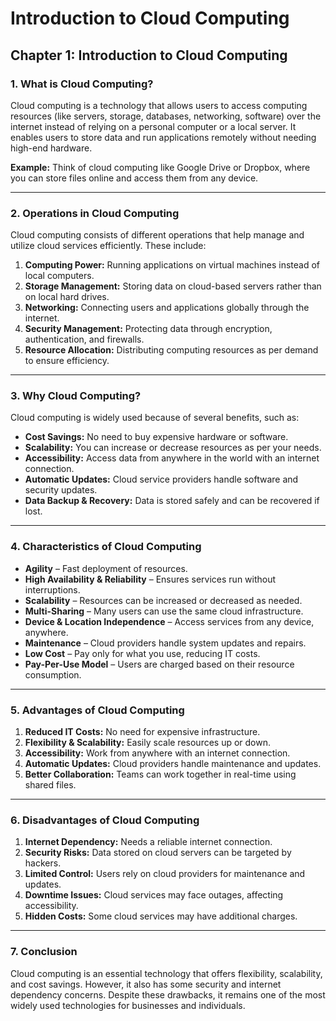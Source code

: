 # Introduction to Cloud Computing

## Chapter 1: Introduction to Cloud Computing

### 1. What is Cloud Computing?
Cloud computing is a technology that allows users to access computing resources (like servers, storage, databases, networking, software) over the internet instead of relying on a personal computer or a local server. It enables users to store data and run applications remotely without needing high-end hardware.

**Example:**
Think of cloud computing like Google Drive or Dropbox, where you can store files online and access them from any device.

---

### 2. Operations in Cloud Computing
Cloud computing consists of different operations that help manage and utilize cloud services efficiently. These include:

1. **Computing Power:** Running applications on virtual machines instead of local computers.
2. **Storage Management:** Storing data on cloud-based servers rather than on local hard drives.
3. **Networking:** Connecting users and applications globally through the internet.
4. **Security Management:** Protecting data through encryption, authentication, and firewalls.
5. **Resource Allocation:** Distributing computing resources as per demand to ensure efficiency.

---

### 3. Why Cloud Computing?
Cloud computing is widely used because of several benefits, such as:

- **Cost Savings:** No need to buy expensive hardware or software.
- **Scalability:** You can increase or decrease resources as per your needs.
- **Accessibility:** Access data from anywhere in the world with an internet connection.
- **Automatic Updates:** Cloud service providers handle software and security updates.
- **Data Backup & Recovery:** Data is stored safely and can be recovered if lost.

---

### 4. Characteristics of Cloud Computing
- **Agility** – Fast deployment of resources.
- **High Availability & Reliability** – Ensures services run without interruptions.
- **Scalability** – Resources can be increased or decreased as needed.
- **Multi-Sharing** – Many users can use the same cloud infrastructure.
- **Device & Location Independence** – Access services from any device, anywhere.
- **Maintenance** – Cloud providers handle system updates and repairs.
- **Low Cost** – Pay only for what you use, reducing IT costs.
- **Pay-Per-Use Model** – Users are charged based on their resource consumption.

---

### 5. Advantages of Cloud Computing
1. **Reduced IT Costs:** No need for expensive infrastructure.
2. **Flexibility & Scalability:** Easily scale resources up or down.
3. **Accessibility:** Work from anywhere with an internet connection.
4. **Automatic Updates:** Cloud providers handle maintenance and updates.
5. **Better Collaboration:** Teams can work together in real-time using shared files.

---

### 6. Disadvantages of Cloud Computing
1. **Internet Dependency:** Needs a reliable internet connection.
2. **Security Risks:** Data stored on cloud servers can be targeted by hackers.
3. **Limited Control:** Users rely on cloud providers for maintenance and updates.
4. **Downtime Issues:** Cloud services may face outages, affecting accessibility.
5. **Hidden Costs:** Some cloud services may have additional charges.

---

### 7. Conclusion
Cloud computing is an essential technology that offers flexibility, scalability, and cost savings. However, it also has some security and internet dependency concerns. Despite these drawbacks, it remains one of the most widely used technologies for businesses and individuals.
